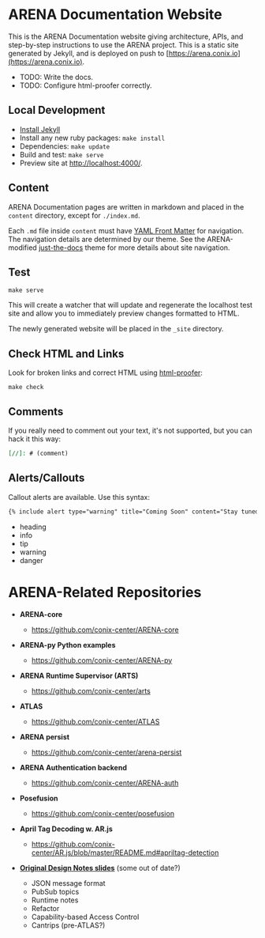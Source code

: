 # ARENA Documentation Website

This is the ARENA Documentation website giving architecture, APIs, and step-by-step instructions to use the ARENA project. This is a static site generated by Jekyll, and is deployed on push to [https://arena.conix.io](https://arena.conix.io).

- TODO: Write the docs.
- TODO: Configure html-proofer correctly.

## Local Development
* [Install Jekyll](https://jekyllrb.com/docs/installation)
* Install any new ruby packages: `make install`
* Dependencies: `make update`
* Build and test: `make serve`
* Preview site at [http://localhost:4000/](http://localhost:4000/).

## Content

ARENA Documentation pages are written in markdown and placed in the `content` directory, except for `./index.md`.

Each `.md` file inside `content` must have [YAML Front Matter](https://jekyllrb.com/docs/front-matter) for navigation. The navigation details are determined by our theme. See the ARENA-modified [just-the-docs](https://github.com/conix-center/just-the-docs/docs/navigation-structure) theme for more details about site navigation.

## Test 

```shell
make serve
```

This will create a watcher that will update and regenerate the localhost test site and allow you to immediately preview changes formatted to HTML.

The newly generated website will be placed in the `_site` directory.

## Check HTML and Links

Look for broken links and correct HTML using [html-proofer](https://github.com/gjtorikian/html-proofer):

```shell
make check
```

## Comments
If you really need to comment out your text, it's not supported, but you can hack it this way:
```markdown
[//]: # (comment)
```

## Alerts/Callouts
Callout alerts are available. Use this syntax: 
```markdown
{% include alert type="warning" title="Coming Soon" content="Stay tuned for more details..." %}
```
- heading
- info
- tip
- warning
- danger



# ARENA-Related Repositories

- **ARENA-core**
  - https://github.com/conix-center/ARENA-core

- **ARENA-py Python examples**
  - https://github.com/conix-center/ARENA-py

- **ARENA Runtime Supervisor (ARTS)**
  - https://github.com/conix-center/arts

- **ATLAS**
  - https://github.com/conix-center/ATLAS

- **ARENA persist**
  - https://github.com/conix-center/arena-persist

- **ARENA Authentication backend**
  - https://github.com/conix-center/ARENA-auth

- **Posefusion**
  - https://github.com/conix-center/posefusion

- **April Tag Decoding w. AR.js**
  - https://github.com/conix-center/AR.js/blob/master/README.md#apriltag-detection 

- **[Original Design Notes slides](https://docs.google.com/presentation/d/1dc1RdlGROBYj1zIoPR8HX_RBIKn8-KRmNZscXVrdIs0/edit?ts=5dbc423f#slide=id.g606e93cce1_1_14)** (some out of date?)
  - JSON message format
  - PubSub topics
  - Runtime notes
  - Refactor
  - Capability-based Access Control
  - Cantrips (pre-ATLAS?)
